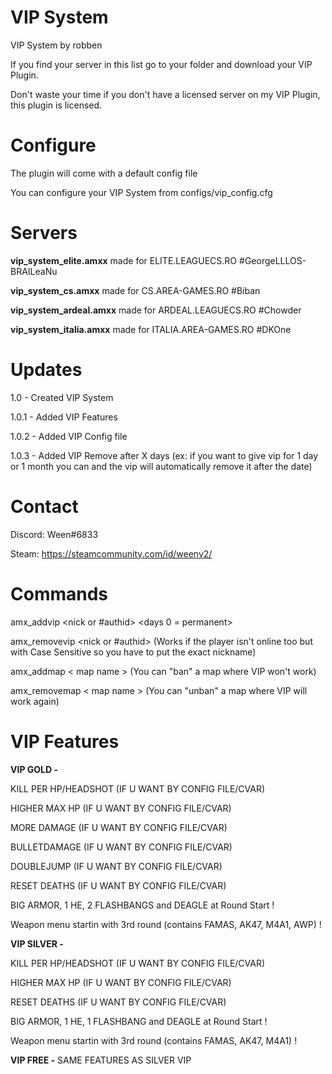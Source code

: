 # VIP System
VIP System by robben

If you find your server in this list go to your folder and download your VIP Plugin.

Don't waste your time if you don't have a licensed server on my VIP Plugin, this plugin is licensed.

# Configure

The plugin will come with a default config file

You can configure your VIP System from configs/vip_config.cfg

# Servers

**vip_system_elite.amxx** made for ELITE.LEAGUECS.RO #GeorgeLLLOS-BRAILeaNu

**vip_system_cs.amxx** made for CS.AREA-GAMES.RO #Biban

**vip_system_ardeal.amxx** made for ARDEAL.LEAGUECS.RO #Chowder

**vip_system_italia.amxx** made for ITALIA.AREA-GAMES.RO #DKOne

# Updates

1.0 - Created VIP System

1.0.1 - Added VIP Features

1.0.2 - Added VIP Config file

1.0.3 - Added VIP Remove after X days (ex: if you want to give vip for 1 day or 1 month you can and the vip will automatically remove it after the date)

# Contact

Discord: Ween#6833

Steam: https://steamcommunity.com/id/weenv2/

# Commands

amx_addvip <nick or #authid> <type of vip> <days 0 = permanent>
  
amx_removevip <nick or #authid> (Works if the player isn't online too but with Case Sensitive so you have to put the exact nickname)

amx_addmap < map name > (You can "ban" a map where VIP won't work)
  
amx_removemap < map name > (You can "unban" a map where VIP will work again)

# VIP Features

**VIP GOLD -**

KILL PER HP/HEADSHOT (IF U WANT BY CONFIG FILE/CVAR)

HIGHER MAX HP (IF U WANT BY CONFIG FILE/CVAR)

MORE DAMAGE (IF U WANT BY CONFIG FILE/CVAR)

BULLETDAMAGE (IF U WANT BY CONFIG FILE/CVAR)

DOUBLEJUMP (IF U WANT BY CONFIG FILE/CVAR)

RESET DEATHS (IF U WANT BY CONFIG FILE/CVAR)

BIG ARMOR, 1 HE, 2 FLASHBANGS and DEAGLE at Round Start !

Weapon menu startin with 3rd round (contains FAMAS, AK47, M4A1, AWP) !


**VIP SILVER -** 

KILL PER HP/HEADSHOT (IF U WANT BY CONFIG FILE/CVAR)

HIGHER MAX HP (IF U WANT BY CONFIG FILE/CVAR)

RESET DEATHS (IF U WANT BY CONFIG FILE/CVAR)

BIG ARMOR, 1 HE, 1 FLASHBANG and DEAGLE at Round Start !

Weapon menu startin with 3rd round (contains FAMAS, AK47, M4A1) !

**VIP FREE -** SAME FEATURES AS SILVER VIP
